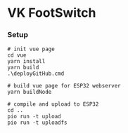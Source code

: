 # VK FootSwitch



### Setup
```
# init vue page
cd vue
yarn install
yarn build
.\deployGitHub.cmd

# build vue page for ESP32 webserver
yarn buildNode

# compile and upload to ESP32
cd ..
pio run -t upload
pio run -t uploadfs
```